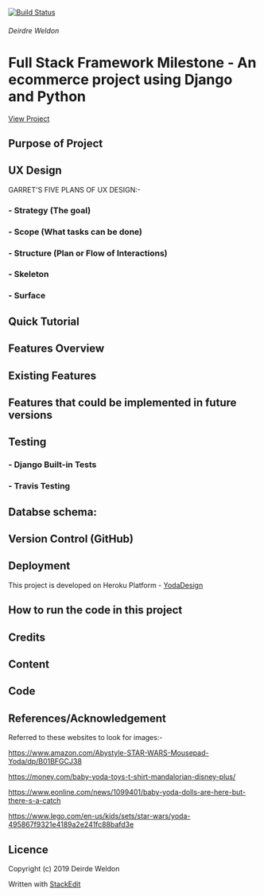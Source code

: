 
[![Build Status](https://travis-ci.org/Deirdre18/yoda-design-ecommerce-app-Milestone4-project.svg?branch=master)](https://travis-ci.org/Deirdre18/yoda-design-ecommerce-app-Milestone4-project)

<h6>Deirdre Weldon</h6>

<h1>Full Stack Framework Milestone - An ecommerce project using Django and Python</h1>

[View Project](https://yoda-design.herokuapp.com/)

## **Purpose of Project**


## **UX Design**


GARRET'S FIVE PLANS OF UX DESIGN:-

### - Strategy (The goal)

### - Scope (What tasks can be done)

### - Structure (Plan or Flow of Interactions)

### - Skeleton

### - Surface

## **Quick Tutorial**

## **Features Overview**

## **Existing Features**

## **Features that could be implemented in future versions**

## **Testing**

### - Django Built-in Tests

### - Travis Testing

## **Databse schema**:

## **Version Control (GitHub)**

## **Deployment**

This project is developed on Heroku Platform - [YodaDesign](https://yoda-design.herokuapp.com/)

## **How to run the code in this project**

## **Credits**

## **Content**

## **Code**

## **References/Acknowledgement**
Referred to these websites to look for images:-

https://www.amazon.com/Abystyle-STAR-WARS-Mousepad-Yoda/dp/B01BFGCJ38

https://money.com/baby-yoda-toys-t-shirt-mandalorian-disney-plus/

https://www.eonline.com/news/1099401/baby-yoda-dolls-are-here-but-there-s-a-catch

https://www.lego.com/en-us/kids/sets/star-wars/yoda-495867f9321e4189a2e241fc88bafd3e


## Licence
Copyright (c) 2019 Deirde Weldon

Written with [StackEdit](https://stackedit.io/)
